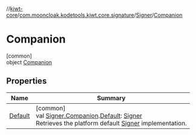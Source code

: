 //[kjwt-core](../../../../index.md)/[com.mooncloak.kodetools.kjwt.core.signature](../../index.md)/[Signer](../index.md)/[Companion](index.md)

# Companion

[common]\
object [Companion](index.md)

## Properties

| Name | Summary |
|---|---|
| [Default](../../-default.md) | [common]<br>val [Signer.Companion](index.md).[Default](../../-default.md): [Signer](../index.md)<br>Retrieves the platform default [Signer](../index.md) implementation. |
